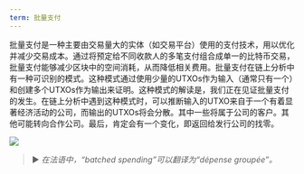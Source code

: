 ```yaml
---
term: 批量支付
---
```


批量支付是一种主要由交易量大的实体（如交易平台）使用的支付技术，用以优化并减少交易成本。通过将预定给不同收款人的多笔支付组合成单一的比特币交易，批量支付能够减少区块中的空间消耗，从而降低相关费用。批量支付在链上分析中有一种可识别的模式。这种模式通过使用少量的UTXOs作为输入（通常只有一个）和创建多个UTXOs作为输出来证明。这种模式的解读是，我们正在见证批量支付的发生。在链上分析中遇到这种模式时，可以推断输入的UTXO来自于一个有着显著经济活动的公司，而输出的UTXOs将会分散。其中一些将属于公司的客户。其他可能转向合作公司。最后，肯定会有一个变化，即返回给发行公司的找零。

![](../../dictionnaire/assets/8.png)

> ► *在法语中，“batched spending”可以翻译为“dépense groupée”。*